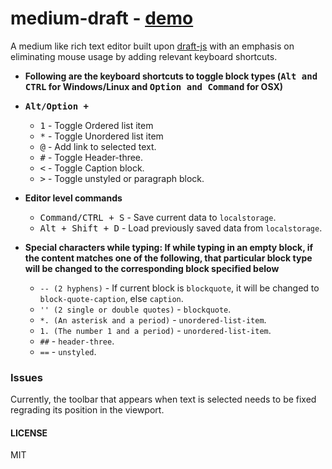 # medium-draft - [demo](http://bitwiser.in/medium-draft/)

A medium like rich text editor built upon [draft-js](https://facebook.github.io/draft-js/) with an emphasis on eliminating mouse usage by adding relevant keyboard shortcuts.

*   **Following are the keyboard shortcuts to toggle block types (<kbd>Alt and CTRL</kbd> for Windows/Linux and <kbd>Option and Command</kbd> for OSX)**
*   **<kbd>Alt/Option +</kbd>**

    *   <kbd>1</kbd> - Toggle Ordered list item
    *   <kbd>*</kbd> - Toggle Unordered list item
    *   <kbd>@</kbd> - Add link to selected text.
    *   <kbd>#</kbd> - Toggle Header-three.
    *   <kbd><</kbd> - Toggle Caption block.
    *   <kbd>></kbd> - Toggle unstyled or paragraph block.

*   **Editor level commands**
    *   <kbd>Command/CTRL + S</kbd> - Save current data to `localstorage`.
    *   <kbd>Alt + Shift + D</kbd> - Load previously saved data from `localstorage`.

*   **Special characters while typing: If while typing in an empty block, if the content matches one of the following, that particular block type will be changed to the corresponding block specified below**
    *   `-- (2 hyphens)` - If current block is `blockquote`, it will be changed to `block-quote-caption`, else `caption`.
    *   `'' (2 single or double quotes)` - `blockquote`.
    *   `*. (An asterisk and a period)` - `unordered-list-item`.
    *   `1. (The number 1 and a period)` - `unordered-list-item`.
    *   `##` - `header-three`.
    *   `==` - `unstyled`.

### Issues
>
Currently, the toolbar that appears when text is selected needs to be fixed regrading its position in the viewport.

#### LICENSE

MIT
